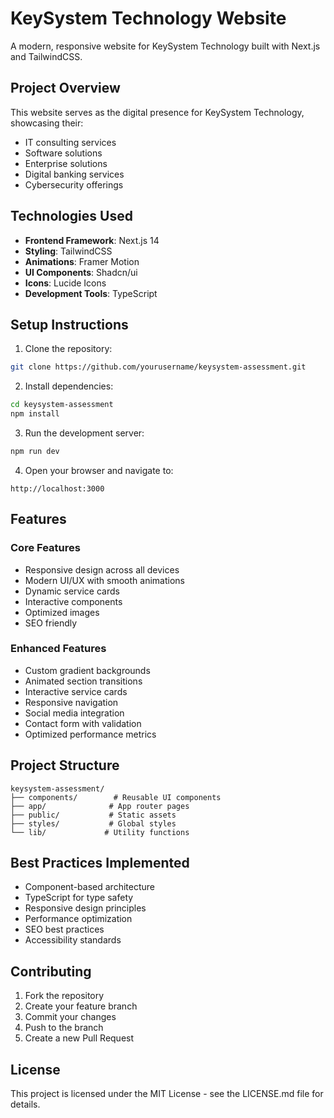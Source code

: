 # KeySystem Technology Website

A modern, responsive website for KeySystem Technology built with Next.js and TailwindCSS.

## Project Overview

This website serves as the digital presence for KeySystem Technology, showcasing their:

- IT consulting services
- Software solutions
- Enterprise solutions
- Digital banking services
- Cybersecurity offerings

## Technologies Used

- **Frontend Framework**: Next.js 14
- **Styling**: TailwindCSS
- **Animations**: Framer Motion
- **UI Components**: Shadcn/ui
- **Icons**: Lucide Icons
- **Development Tools**: TypeScript

## Setup Instructions

1. Clone the repository:

```bash
git clone https://github.com/yourusername/keysystem-assessment.git
```

2. Install dependencies:

```bash
cd keysystem-assessment
npm install
```

3. Run the development server:

```bash
npm run dev
```

4. Open your browser and navigate to:

```
http://localhost:3000
```

## Features

### Core Features

- Responsive design across all devices
- Modern UI/UX with smooth animations
- Dynamic service cards
- Interactive components
- Optimized images
- SEO friendly

### Enhanced Features

- Custom gradient backgrounds
- Animated section transitions
- Interactive service cards
- Responsive navigation
- Social media integration
- Contact form with validation
- Optimized performance metrics

## Project Structure

```
keysystem-assessment/
├── components/        # Reusable UI components
├── app/              # App router pages
├── public/           # Static assets
├── styles/           # Global styles
└── lib/             # Utility functions
```

## Best Practices Implemented

- Component-based architecture
- TypeScript for type safety
- Responsive design principles
- Performance optimization
- SEO best practices
- Accessibility standards

## Contributing

1. Fork the repository
2. Create your feature branch
3. Commit your changes
4. Push to the branch
5. Create a new Pull Request

## License

This project is licensed under the MIT License - see the LICENSE.md file for details.
